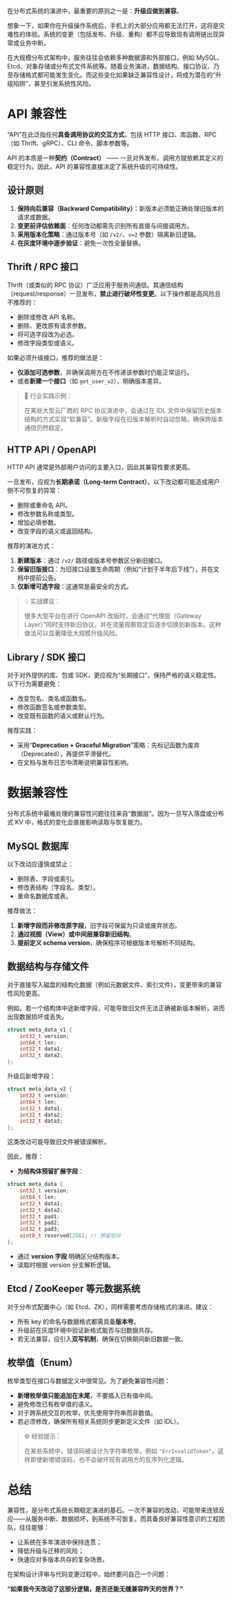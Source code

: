 在分布式系统的演进中，最重要的原则之一是：**升级应做到兼容**。

想象一下，如果你在升级操作系统后，手机上的大部分应用都无法打开，这将是灾难性的体验。系统的变更（包括发布、升级、重构）都不应导致现有调用链出现异常或业务中断。

在大规模分布式架构中，服务往往会依赖多种数据源和外部接口，例如 MySQL、Etcd、对象存储或分布式文件系统等。随着业务演进，数据结构、接口协议、乃至存储格式都可能发生变化。而这些变化如果缺乏兼容性设计，将成为潜在的“升级陷阱”，甚至引发系统性风险。

# API 兼容性

“API”在此泛指任何**具备调用协议的交互方式**，包括 HTTP 接口、库函数、RPC（如 Thrift、gRPC）、CLI 命令、脚本参数等。

API 的本质是一种**契约（Contract）** —— 一旦对外发布，调用方就依赖其定义的稳定行为。因此，API 的兼容性直接决定了系统升级的可持续性。

## 设计原则

1. **保持向后兼容（Backward Compatibility）**：新版本必须能正确处理旧版本的请求或数据。
2. **变更前评估依赖面**：任何改动都需先识别所有直接与间接调用方。
3. **采用版本化策略**：通过版本号（如 `/v2/`、`v=2` 参数）隔离新旧逻辑。
4. **在灰度环境中逐步验证**：避免一次性全量替换。

## Thrift / RPC 接口

Thrift（或类似的 RPC 协议）广泛应用于服务间通信。其通信结构（request/response）一旦发布，**禁止进行破坏性变更**。以下操作都是高风险且不推荐的：

- 删除或修改 API 名称。
- 删除、更改原有请求参数。
- 将可选字段改为必选。
- 修改字段类型或语义。

如果必须升级接口，推荐的做法是：

- **仅添加可选参数**，并确保调用方在不传递该参数时仍能正常运行。
- 或者**新建一个接口**（如 `get_user_v2`），明确版本差异。

> 🧩 行业实践示例：
> 
> 
> 在某些大型云厂商的 RPC 协议演进中，会通过在 IDL 文件中保留历史版本结构的方式实现“软兼容”。新版字段在旧版本解析时自动忽略，确保跨版本通信仍然稳定。
> 

## HTTP API / OpenAPI

HTTP API 通常是外部用户访问的主要入口，因此其兼容性要求更高。

一旦发布，应视为**长期承诺（Long-term Contract）**。以下改动都可能造成用户侧不可恢复的异常：

- 删除或重命名 API。
- 修改参数名称或类型。
- 增加必填参数。
- 改变字段的语义或返回结构。

推荐的演进方式：

1. **新建版本**：通过 `/v2/` 路径或版本号参数区分新旧接口。
2. **保留旧版接口**：为旧接口设置生命周期（例如“计划于半年后下线”），并在文档中提前公告。
3. **仅新增可选字段**：这通常是最安全的方式。

> 💡 实战建议：
> 
> 
> 很多大型平台在进行 OpenAPI 改版时，会通过“代理层（Gateway Layer）”同时支持新旧协议，并在流量观察稳定后逐步切换到新版本。这种做法可以显著降低大规模升级风险。
> 

## Library / SDK 接口

对于对外提供的库、包或 SDK，更应视为“长期接口”，保持严格的语义稳定性。以下行为需要避免：

- 改变包名、类名或函数名。
- 修改函数签名或参数类型。
- 改变既有函数的语义或默认行为。

推荐实践：

- 采用“**Deprecation + Graceful Migration**”策略：先标记函数为废弃（Deprecated），再提供平滑替代。
- 在文档与发布日志中清晰说明兼容性影响。

# 数据兼容性

分布式系统中最难处理的兼容性问题往往来自“数据层”。因为一旦写入落盘或分布式 KV 中，格式的变化会直接影响读取与恢复能力。

## MySQL 数据库

以下改动应谨慎或禁止：

- 删除表、字段或索引。
- 修改表结构（字段名、类型）。
- 重命名数据库或表。

推荐做法：

1. **新增字段而非修改原字段**，旧字段可保留为只读或废弃状态。
2. **通过视图（View）或中间层兼容新旧结构**。
3. **提前定义 schema version**，确保程序可根据版本号解析不同结构。

## 数据结构与存储文件

对于直接写入磁盘的结构化数据（例如元数据文件、索引文件），变更带来的兼容性风险更高。

例如，若一个结构体中途新增字段，可能导致旧文件无法正确被新版本解析，进而出现数据损坏或丢失。

```c
struct meta_data_v1 {
    int32_t version;
    int64_t len;
    int32_t data1;
    int32_t data2;
};

```

升级后新增字段：

```c
struct meta_data_v2 {
    int32_t version;
    int64_t len;
    int32_t data1;
    int32_t data2;
    int32_t data3;
};

```

这类改动可能导致旧文件被错误解析。

因此，推荐：

- **为结构体预留扩展字段**：

```c
struct meta_data {
    int32_t version;
    int64_t len;
    int32_t data1;
    int32_t data2;
    int32_t pad1;
    int32_t pad2;
    int32_t pad3;
    uint8_t reserved[256]; // 预留空间
};

```

- 通过 **version 字段** 明确区分结构版本。
- 读取时根据 version 分支解析逻辑。

## Etcd / ZooKeeper 等元数据系统

对于分布式配置中心（如 Etcd、ZK），同样需要考虑存储格式的演进。建议：

- 所有 key 的命名与数据格式都需具备**版本号**。
- 升级前在灰度环境中验证新格式能否与旧数据共存。
- 若无法兼容，应引入**双写机制**，确保在切换期间新旧数据一致。

## 枚举值（Enum）

枚举类型在接口与数据定义中很常见。为了避免兼容性问题：

- **新增枚举值只能追加在末尾**，不要插入已有值中间。
- 避免修改已有枚举值的语义。
- 对于跨系统交互的枚举，优先使用字符串而非数值。
- 若必须修改，确保所有相关系统同步更新定义文件（如 IDL）。

> ⚙️ 经验提示：
> 
> 
> 在某些系统中，错误码被设计为字符串枚举，例如 `"ErrInvalidToken"`，这样即使新增错误码，也不会破坏现有调用方的反序列化逻辑。
> 

# 总结

兼容性，是分布式系统长期稳定演进的基石。一次不兼容的改动，可能带来连锁反应——从服务中断、数据损坏，到系统不可恢复。而具备良好兼容性意识的工程团队，往往能够：

- 让系统在多年演进中保持连贯；
- 降低升级与迁移的风险；
- 快速应对多版本共存的复杂场景。

在架构设计评审与代码变更过程中，始终要问自己一个问题：

**“如果我今天改动了这部分逻辑，是否还能无缝兼容昨天的世界？”**